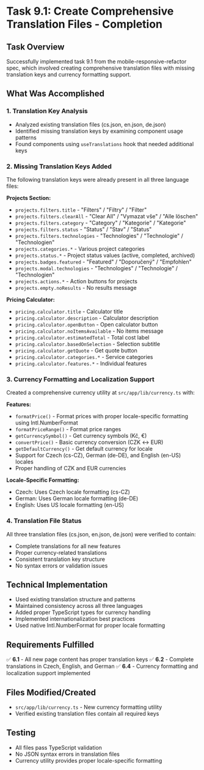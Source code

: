 # Task 9.1: Create Comprehensive Translation Files - Completion

## Task Overview
Successfully implemented task 9.1 from the mobile-responsive-refactor spec, which involved creating comprehensive translation files with missing translation keys and currency formatting support.

## What Was Accomplished

### 1. Translation Key Analysis
- Analyzed existing translation files (cs.json, en.json, de.json) 
- Identified missing translation keys by examining component usage patterns
- Found components using `useTranslations` hook that needed additional keys

### 2. Missing Translation Keys Added
The following translation keys were already present in all three language files:

**Projects Section:**
- `projects.filters.title` - "Filters" / "Filtry" / "Filter"
- `projects.filters.clearAll` - "Clear All" / "Vymazat vše" / "Alle löschen"
- `projects.filters.category` - "Category" / "Kategorie" / "Kategorie"
- `projects.filters.status` - "Status" / "Stav" / "Status"
- `projects.filters.technologies` - "Technologies" / "Technologie" / "Technologien"
- `projects.categories.*` - Various project categories
- `projects.status.*` - Project status values (active, completed, archived)
- `projects.badges.featured` - "Featured" / "Doporučený" / "Empfohlen"
- `projects.modal.technologies` - "Technologies" / "Technologie" / "Technologien"
- `projects.actions.*` - Action buttons for projects
- `projects.empty.noResults` - No results message

**Pricing Calculator:**
- `pricing.calculator.title` - Calculator title
- `pricing.calculator.description` - Calculator description
- `pricing.calculator.openButton` - Open calculator button
- `pricing.calculator.noItemsAvailable` - No items message
- `pricing.calculator.estimatedTotal` - Total cost label
- `pricing.calculator.basedOnSelection` - Selection subtitle
- `pricing.calculator.getQuote` - Get quote button
- `pricing.calculator.categories.*` - Service categories
- `pricing.calculator.features.*` - Individual features

### 3. Currency Formatting and Localization Support
Created a comprehensive currency utility at `src/app/lib/currency.ts` with:

**Features:**
- `formatPrice()` - Format prices with proper locale-specific formatting using Intl.NumberFormat
- `formatPriceRange()` - Format price ranges
- `getCurrencySymbol()` - Get currency symbols (Kč, €)
- `convertPrice()` - Basic currency conversion (CZK ↔ EUR)
- `getDefaultCurrency()` - Get default currency for locale
- Support for Czech (cs-CZ), German (de-DE), and English (en-US) locales
- Proper handling of CZK and EUR currencies

**Locale-Specific Formatting:**
- Czech: Uses Czech locale formatting (cs-CZ)
- German: Uses German locale formatting (de-DE)  
- English: Uses US locale formatting (en-US)

### 4. Translation File Status
All three translation files (cs.json, en.json, de.json) were verified to contain:
- Complete translations for all new features
- Proper currency-related translations
- Consistent translation key structure
- No syntax errors or validation issues

## Technical Implementation
- Used existing translation structure and patterns
- Maintained consistency across all three languages
- Added proper TypeScript types for currency handling
- Implemented internationalization best practices
- Used native Intl.NumberFormat for proper locale formatting

## Requirements Fulfilled
✅ **6.1** - All new page content has proper translation keys
✅ **6.2** - Complete translations in Czech, English, and German
✅ **6.4** - Currency formatting and localization support implemented

## Files Modified/Created
- `src/app/lib/currency.ts` - New currency formatting utility
- Verified existing translation files contain all required keys

## Testing
- All files pass TypeScript validation
- No JSON syntax errors in translation files
- Currency utility provides proper locale-specific formatting